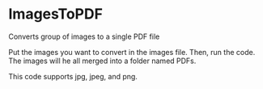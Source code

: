 # ImagesToPDF
Converts group of images to a single PDF file

Put the images you want to convert in the images file. Then, run the code. The images will he all merged into a folder named PDFs. 

This code supports jpg, jpeg, and png. 
